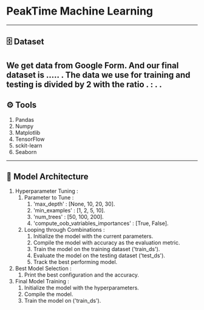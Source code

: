 # PeakTime Machine Learning
---
## 🗄️ Dataset
We get data from Google Form. And our final dataset is ..... . The data we use for training and testing is divided by 2 with the ratio . : . .
---
## ⚙️ Tools
1. Pandas
2. Numpy
3. Matplotlib
4. TensorFlow
5. sckit-learn
6. Seaborn
---
## 🏢 Model Architecture
1. Hyperparameter Tuning :
   1. Parameter to Tune :
      1. 'max_depth' : [None, 10, 20, 30].
      2. 'min_examples' : [1, 2, 5, 10].
      3. 'num_trees' : [50, 100, 200].
      4. 'compute_oob_vatriables_importances' : [True, False].
   2. Looping through Combinations :
      1. Initialize the model with the current parameters.
      2. Compile the model with accuracy as the evaluation metric.
      3. Train the model on the training dataset ('train_ds').
      4. Evaluate the model on the testing dataset ('test_ds').
      5. Track the best performing model.
2. Best Model Selection :
   1. Print the best configuration and the accuracy.
3. Final Model Training :
   1. Initialize the model with the hyperparameters.
   2. Compile the model.
   3. Train the model on ('train_ds').